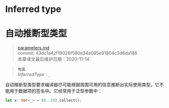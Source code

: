 # Inferred type
# 自动推断型类型

>[parameters.md](https://github.com/rust-lang/reference/blob/master/src/types/parameters.md)\
>commit: 43dc1a42f19026f580e34a095e91804c3d6da186 \
>本章译文最后维护日期：2020-11-14

> **<sup>句法</sup>**\
> _InferredType_ : `_`

自动推断型类型要求编译器尽可能根据周围可用的信息推断出实际使用类型。它不能用于数据项的签名中。它经常用于泛型参数中：

```rust
let x: Vec<_> = (0..10).collect();
```

<!--
  这里还有什么要说的？
  我所知道的唯一文档是https://rustc-dev-guide.rust-lang.org/type-inference.html
  有关类型推断应该需要进一步的广泛讨论。
-->

<!-- 2020-11-12-->
<!-- checked -->

